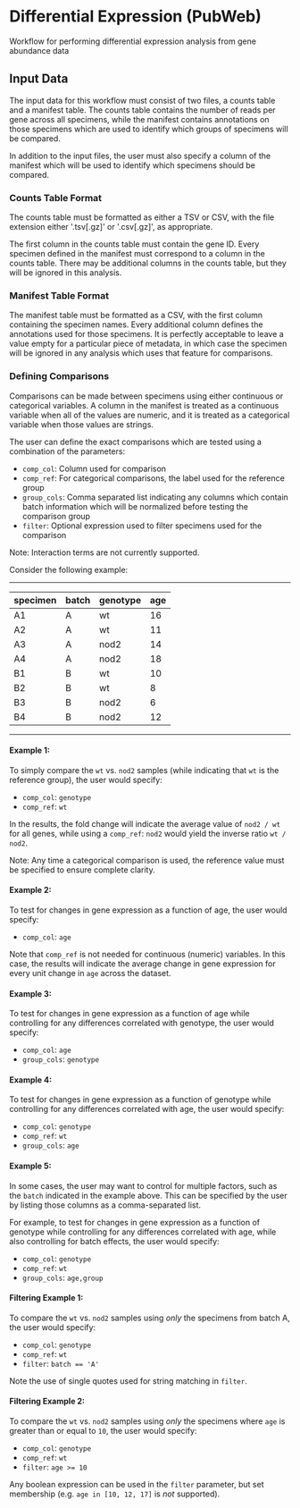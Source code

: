 # Differential Expression (PubWeb)
Workflow for performing differential expression analysis from gene abundance data

## Input Data

The input data for this workflow must consist of two files, a counts table and a
manifest table. The counts table contains the number of reads per gene across
all specimens, while the manifest contains annotations on those specimens which
are used to identify which groups of specimens will be compared.

In addition to the input files, the user must also specify a column of the
manifest which will be used to identify which specimens should be compared.

### Counts Table Format

The counts table must be formatted as either a TSV or CSV, with the file
extension either '.tsv[.gz]' or '.csv[.gz]', as appropriate.

The first column in the counts table must contain the gene ID. Every specimen
defined in the manifest must correspond to a column in the counts table.
There may be additional columns in the counts table, but they will be ignored
in this analysis.

### Manifest Table Format

The manifest table must be formatted as a CSV, with the first column containing
the specimen names. Every additional column defines the annotations used for
those specimens. It is perfectly acceptable to leave a value empty for a particular
piece of metadata, in which case the specimen will be ignored in any analysis
which uses that feature for comparisons.

### Defining Comparisons

Comparisons can be made between specimens using either continuous or categorical
variables. A column in the manifest is treated as a continuous variable when
all of the values are numeric, and it is treated as a categorical variable when
those values are strings.

The user can define the exact comparisons which are tested using a combination
of the parameters:

 - `comp_col`: Column used for comparison
 - `comp_ref`: For categorical comparisons, the label used for the reference group
 - `group_cols`: Comma separated list indicating any columns which contain batch information which will be normalized before testing the comparison group
 - `filter`: Optional expression used to filter specimens used for the comparison

 Note: Interaction terms are not currently supported.

Consider the following example:

---
| specimen | batch | genotype | age |
| - | - | - | - |
| A1 | A | wt | 16 |
| A2 | A | wt | 11 |
| A3 | A | nod2 | 14 |
| A4 | A | nod2 | 18 |
| B1 | B | wt | 10 |
| B2 | B | wt | 8 |
| B3 | B | nod2 | 6 |
| B4 | B | nod2 | 12 |
---

#### Example 1:

To simply compare the `wt` vs. `nod2` samples (while indicating that `wt` is
the reference group), the user would specify:

 - `comp_col`: `genotype`
 - `comp_ref`: `wt`

In the results, the fold change will indicate the average value of `nod2 / wt`
for all genes, while using a `comp_ref`: `nod2` would yield the inverse
ratio `wt / nod2`.

Note: Any time a categorical comparison is used, the reference value must
be specified to ensure complete clarity.

#### Example 2:

To test for changes in gene expression as a function of age, the user
would specify:

 - `comp_col`: `age`

Note that `comp_ref` is not needed for continuous (numeric) variables. In this
case, the results will indicate the average change in gene expression for 
every unit change in `age` across the dataset.

#### Example 3:

To test for changes in gene expression as a function of age while controlling
for any differences correlated with genotype, the user would specify:

 - `comp_col`: `age`
 - `group_cols`: `genotype`

#### Example 4:

To test for changes in gene expression as a function of genotype while
controlling for any differences correlated with age, the user would specify:

 - `comp_col`: `genotype`
 - `comp_ref`: `wt`
 - `group_cols`: `age`

#### Example 5:

In some cases, the user may want to control for multiple factors, such
as the `batch` indicated in the example above. This can be specified by
the user by listing those columns as a comma-separated list.

For example, to test for changes in gene expression as a function of
genotype while controlling for any differences correlated with age, while
also controlling for batch effects, the user would specify:

 - `comp_col`: `genotype`
 - `comp_ref`: `wt`
 - `group_cols`: `age,group`

#### Filtering Example 1:

To compare the `wt` vs. `nod2` samples using _only_ the specimens from
batch A, the user would specify:

 - `comp_col`: `genotype`
 - `comp_ref`: `wt`
 - `filter`: `batch == 'A'`

Note the use of single quotes used for string matching in `filter`.

#### Filtering Example 2:

To compare the `wt` vs. `nod2` samples using _only_ the specimens where
`age` is greater than or equal to `10`, the user would specify:

 - `comp_col`: `genotype`
 - `comp_ref`: `wt`
 - `filter`: `age >= 10`

Any boolean expression can be used in the `filter` parameter, but
set membership (e.g. `age in [10, 12, 17]` is _not_ supported).
